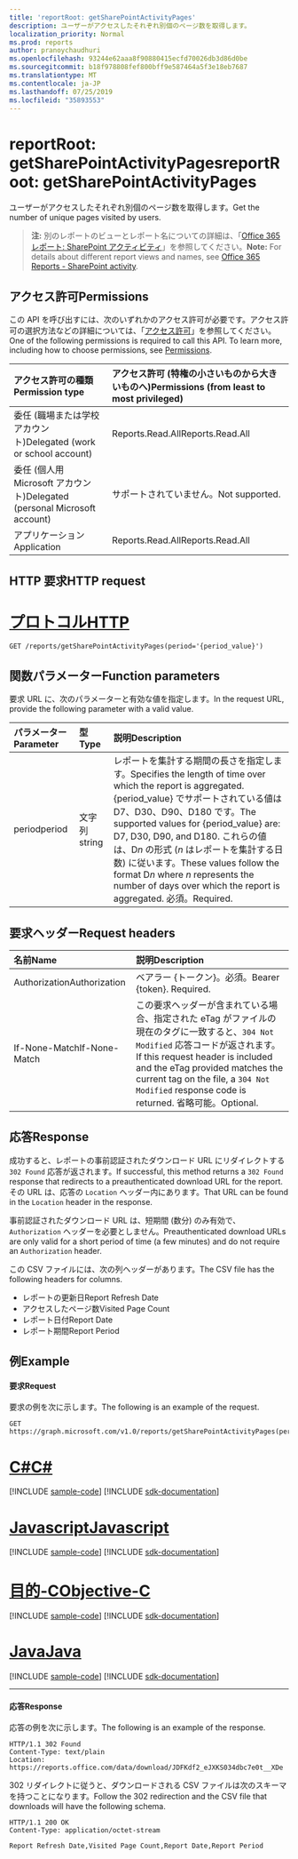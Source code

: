 ```yaml
---
title: 'reportRoot: getSharePointActivityPages'
description: ユーザーがアクセスしたそれぞれ別個のページ数を取得します。
localization_priority: Normal
ms.prod: reports
author: pranoychaudhuri
ms.openlocfilehash: 93244e62aaa8f90880415ecfd70026db3d86d0be
ms.sourcegitcommit: b18f978808fef800bff9e587464a5f3e18eb7687
ms.translationtype: MT
ms.contentlocale: ja-JP
ms.lasthandoff: 07/25/2019
ms.locfileid: "35893553"
---
```

# <a name="reportroot-getsharepointactivitypages"></a><span data-ttu-id="201dc-103">reportRoot: getSharePointActivityPages</span><span class="sxs-lookup"><span data-stu-id="201dc-103">reportRoot: getSharePointActivityPages</span></span>

<span data-ttu-id="201dc-104">ユーザーがアクセスしたそれぞれ別個のページ数を取得します。</span><span class="sxs-lookup"><span data-stu-id="201dc-104">Get the number of unique pages visited by users.</span></span>

> <span data-ttu-id="201dc-105">**注:** 別のレポートのビューとレポート名についての詳細は、「[Office 365 レポート: SharePoint アクティビティ](https://support.office.com/client/SharePoint-activity-a91c958f-1279-499d-9959-12f0de08dc8f)」を参照してください。</span><span class="sxs-lookup"><span data-stu-id="201dc-105">**Note:** For details about different report views and names, see [Office 365 Reports - SharePoint activity](https://support.office.com/client/SharePoint-activity-a91c958f-1279-499d-9959-12f0de08dc8f).</span></span>

## <a name="permissions"></a><span data-ttu-id="201dc-106">アクセス許可</span><span class="sxs-lookup"><span data-stu-id="201dc-106">Permissions</span></span>

<span data-ttu-id="201dc-p101">この API を呼び出すには、次のいずれかのアクセス許可が必要です。アクセス許可の選択方法などの詳細については、「[アクセス許可](/graph/permissions-reference)」を参照してください。</span><span class="sxs-lookup"><span data-stu-id="201dc-p101">One of the following permissions is required to call this API. To learn more, including how to choose permissions, see [Permissions](/graph/permissions-reference).</span></span>

| <span data-ttu-id="201dc-109">アクセス許可の種類</span><span class="sxs-lookup"><span data-stu-id="201dc-109">Permission type</span></span>                        | <span data-ttu-id="201dc-110">アクセス許可 (特権の小さいものから大きいものへ)</span><span class="sxs-lookup"><span data-stu-id="201dc-110">Permissions (from least to most privileged)</span></span> |
| :------------------------------------- | :--------------------------------------- |
| <span data-ttu-id="201dc-111">委任 (職場または学校アカウント)</span><span class="sxs-lookup"><span data-stu-id="201dc-111">Delegated (work or school account)</span></span>     | <span data-ttu-id="201dc-112">Reports.Read.All</span><span class="sxs-lookup"><span data-stu-id="201dc-112">Reports.Read.All</span></span>                         |
| <span data-ttu-id="201dc-113">委任 (個人用 Microsoft アカウント)</span><span class="sxs-lookup"><span data-stu-id="201dc-113">Delegated (personal Microsoft account)</span></span> | <span data-ttu-id="201dc-114">サポートされていません。</span><span class="sxs-lookup"><span data-stu-id="201dc-114">Not supported.</span></span>                           |
| <span data-ttu-id="201dc-115">アプリケーション</span><span class="sxs-lookup"><span data-stu-id="201dc-115">Application</span></span>                            | <span data-ttu-id="201dc-116">Reports.Read.All</span><span class="sxs-lookup"><span data-stu-id="201dc-116">Reports.Read.All</span></span>                         |

## <a name="http-request"></a><span data-ttu-id="201dc-117">HTTP 要求</span><span class="sxs-lookup"><span data-stu-id="201dc-117">HTTP request</span></span>


# <a name="httptabhttp"></a>[<span data-ttu-id="201dc-118">プロトコル</span><span class="sxs-lookup"><span data-stu-id="201dc-118">HTTP</span></span>](#tab/http)
<!-- { "blockType": "ignored" } --> 

```http
GET /reports/getSharePointActivityPages(period='{period_value}')
```

## <a name="function-parameters"></a><span data-ttu-id="201dc-119">関数パラメーター</span><span class="sxs-lookup"><span data-stu-id="201dc-119">Function parameters</span></span>

<span data-ttu-id="201dc-120">要求 URL に、次のパラメーターと有効な値を指定します。</span><span class="sxs-lookup"><span data-stu-id="201dc-120">In the request URL, provide the following parameter with a valid value.</span></span>

| <span data-ttu-id="201dc-121">パラメーター</span><span class="sxs-lookup"><span data-stu-id="201dc-121">Parameter</span></span> | <span data-ttu-id="201dc-122">型</span><span class="sxs-lookup"><span data-stu-id="201dc-122">Type</span></span>   | <span data-ttu-id="201dc-123">説明</span><span class="sxs-lookup"><span data-stu-id="201dc-123">Description</span></span>                              |
| :-------- | :----- | :--------------------------------------- |
| <span data-ttu-id="201dc-124">period</span><span class="sxs-lookup"><span data-stu-id="201dc-124">period</span></span>    | <span data-ttu-id="201dc-125">文字列</span><span class="sxs-lookup"><span data-stu-id="201dc-125">string</span></span> | <span data-ttu-id="201dc-126">レポートを集計する期間の長さを指定します。</span><span class="sxs-lookup"><span data-stu-id="201dc-126">Specifies the length of time over which the report is aggregated.</span></span> <span data-ttu-id="201dc-127">{period_value} でサポートされている値は D7、D30、D90、D180 です。</span><span class="sxs-lookup"><span data-stu-id="201dc-127">The supported values for {period_value} are: D7, D30, D90, and D180.</span></span> <span data-ttu-id="201dc-128">これらの値は、D*n* の形式 (*n* はレポートを集計する日数) に従います。</span><span class="sxs-lookup"><span data-stu-id="201dc-128">These values follow the format D*n* where *n* represents the number of days over which the report is aggregated.</span></span> <span data-ttu-id="201dc-129">必須。</span><span class="sxs-lookup"><span data-stu-id="201dc-129">Required.</span></span> |

## <a name="request-headers"></a><span data-ttu-id="201dc-130">要求ヘッダー</span><span class="sxs-lookup"><span data-stu-id="201dc-130">Request headers</span></span>

| <span data-ttu-id="201dc-131">名前</span><span class="sxs-lookup"><span data-stu-id="201dc-131">Name</span></span>          | <span data-ttu-id="201dc-132">説明</span><span class="sxs-lookup"><span data-stu-id="201dc-132">Description</span></span>                              |
| :------------ | :--------------------------------------- |
| <span data-ttu-id="201dc-133">Authorization</span><span class="sxs-lookup"><span data-stu-id="201dc-133">Authorization</span></span> | <span data-ttu-id="201dc-p103">ベアラー {トークン}。必須。</span><span class="sxs-lookup"><span data-stu-id="201dc-p103">Bearer {token}. Required.</span></span>                |
| <span data-ttu-id="201dc-136">If-None-Match</span><span class="sxs-lookup"><span data-stu-id="201dc-136">If-None-Match</span></span> | <span data-ttu-id="201dc-137">この要求ヘッダーが含まれている場合、指定された eTag がファイルの現在のタグに一致すると、`304 Not Modified` 応答コードが返されます。</span><span class="sxs-lookup"><span data-stu-id="201dc-137">If this request header is included and the eTag provided matches the current tag on the file, a `304 Not Modified` response code is returned.</span></span> <span data-ttu-id="201dc-138">省略可能。</span><span class="sxs-lookup"><span data-stu-id="201dc-138">Optional.</span></span> |

## <a name="response"></a><span data-ttu-id="201dc-139">応答</span><span class="sxs-lookup"><span data-stu-id="201dc-139">Response</span></span>

<span data-ttu-id="201dc-140">成功すると、レポートの事前認証されたダウンロード URL にリダイレクトする `302 Found` 応答が返されます。</span><span class="sxs-lookup"><span data-stu-id="201dc-140">If successful, this method returns a `302 Found` response that redirects to a preauthenticated download URL for the report.</span></span> <span data-ttu-id="201dc-141">その URL は、応答の `Location` ヘッダー内にあります。</span><span class="sxs-lookup"><span data-stu-id="201dc-141">That URL can be found in the `Location` header in the response.</span></span>

<span data-ttu-id="201dc-142">事前認証されたダウンロード URL は、短期間 (数分) のみ有効で、`Authorization` ヘッダーを必要としません。</span><span class="sxs-lookup"><span data-stu-id="201dc-142">Preauthenticated download URLs are only valid for a short period of time (a few minutes) and do not require an `Authorization` header.</span></span>

<span data-ttu-id="201dc-143">この CSV ファイルには、次の列ヘッダーがあります。</span><span class="sxs-lookup"><span data-stu-id="201dc-143">The CSV file has the following headers for columns.</span></span>

- <span data-ttu-id="201dc-144">レポートの更新日</span><span class="sxs-lookup"><span data-stu-id="201dc-144">Report Refresh Date</span></span>
- <span data-ttu-id="201dc-145">アクセスしたページ数</span><span class="sxs-lookup"><span data-stu-id="201dc-145">Visited Page Count</span></span>
- <span data-ttu-id="201dc-146">レポート日付</span><span class="sxs-lookup"><span data-stu-id="201dc-146">Report Date</span></span>
- <span data-ttu-id="201dc-147">レポート期間</span><span class="sxs-lookup"><span data-stu-id="201dc-147">Report Period</span></span>

## <a name="example"></a><span data-ttu-id="201dc-148">例</span><span class="sxs-lookup"><span data-stu-id="201dc-148">Example</span></span>

#### <a name="request"></a><span data-ttu-id="201dc-149">要求</span><span class="sxs-lookup"><span data-stu-id="201dc-149">Request</span></span>

<span data-ttu-id="201dc-150">要求の例を次に示します。</span><span class="sxs-lookup"><span data-stu-id="201dc-150">The following is an example of the request.</span></span>

<!--{
  "blockType": "request",
  "isComposable": true,
  "name": "reportroot_getsharepointactivitypages"
}-->

```http
GET https://graph.microsoft.com/v1.0/reports/getSharePointActivityPages(period='D7')
```
# <a name="ctabcsharp"></a>[<span data-ttu-id="201dc-151">C#</span><span class="sxs-lookup"><span data-stu-id="201dc-151">C#</span></span>](#tab/csharp)
[!INCLUDE [sample-code](../includes/snippets/csharp/reportroot-getsharepointactivitypages-csharp-snippets.md)]
[!INCLUDE [sdk-documentation](../includes/snippets/snippets-sdk-documentation-link.md)]

# <a name="javascripttabjavascript"></a>[<span data-ttu-id="201dc-152">Javascript</span><span class="sxs-lookup"><span data-stu-id="201dc-152">Javascript</span></span>](#tab/javascript)
[!INCLUDE [sample-code](../includes/snippets/javascript/reportroot-getsharepointactivitypages-javascript-snippets.md)]
[!INCLUDE [sdk-documentation](../includes/snippets/snippets-sdk-documentation-link.md)]

# <a name="objective-ctabobjc"></a>[<span data-ttu-id="201dc-153">目的-C</span><span class="sxs-lookup"><span data-stu-id="201dc-153">Objective-C</span></span>](#tab/objc)
[!INCLUDE [sample-code](../includes/snippets/objc/reportroot-getsharepointactivitypages-objc-snippets.md)]
[!INCLUDE [sdk-documentation](../includes/snippets/snippets-sdk-documentation-link.md)]

# <a name="javatabjava"></a>[<span data-ttu-id="201dc-154">Java</span><span class="sxs-lookup"><span data-stu-id="201dc-154">Java</span></span>](#tab/java)
[!INCLUDE [sample-code](../includes/snippets/java/reportroot-getsharepointactivitypages-java-snippets.md)]
[!INCLUDE [sdk-documentation](../includes/snippets/snippets-sdk-documentation-link.md)]

---


#### <a name="response"></a><span data-ttu-id="201dc-155">応答</span><span class="sxs-lookup"><span data-stu-id="201dc-155">Response</span></span>

<span data-ttu-id="201dc-156">応答の例を次に示します。</span><span class="sxs-lookup"><span data-stu-id="201dc-156">The following is an example of the response.</span></span>

<!-- {
  "blockType": "response",
  "truncated": true,
  "@odata.type": "microsoft.graph.report"
} -->

```http
HTTP/1.1 302 Found
Content-Type: text/plain
Location: https://reports.office.com/data/download/JDFKdf2_eJXKS034dbc7e0t__XDe
```

<span data-ttu-id="201dc-157">302 リダイレクトに従うと、ダウンロードされる CSV ファイルは次のスキーマを持つことになります。</span><span class="sxs-lookup"><span data-stu-id="201dc-157">Follow the 302 redirection and the CSV file that downloads will have the following schema.</span></span>

<!-- { "blockType": "ignored" } --> 

```http
HTTP/1.1 200 OK
Content-Type: application/octet-stream

Report Refresh Date,Visited Page Count,Report Date,Report Period
```
<!-- uuid: 8fcb5dbc-d5aa-4681-8e31-b001d5168d79 
2015-10-25 14:57:30 UTC -->
<!-- {
  "type": "#page.annotation",
  "description": "Example",
  "keywords": "",
  "section": "documentation",
  "tocPath": "",
  "suppressions": [
  ]
}-->
